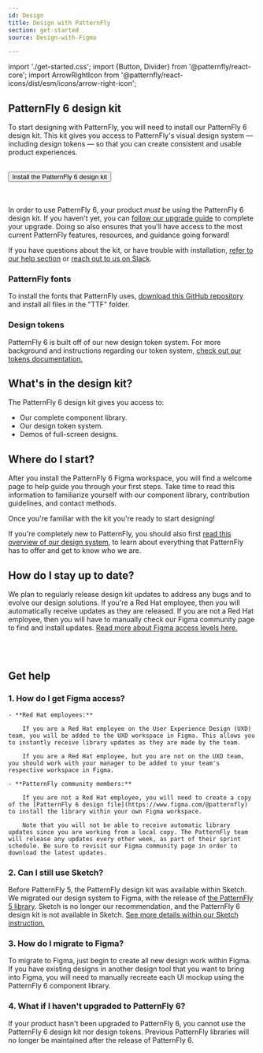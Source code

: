 ```yaml
---
id: Design
title: Design with PatternFly
section: get-started
source: Design-with-Figma

---
```

import './get-started.css';
import {Button, Divider} from '@patternfly/react-core';
import ArrowRightIcon from '@patternfly/react-icons/dist/esm/icons/arrow-right-icon';


## PatternFly 6 design kit

To start designing with PatternFly, you will need to install our PatternFly 6 design kit. This kit gives you access to PatternFly's visual design system — including design tokens — so that you can create consistent and usable product experiences. 

<br />
<Button component="a" href='https://www.figma.com/@patternfly' target="_blank" variant='primary' size='lg' > Install the PatternFly 6 design kit <ArrowRightIcon /> </Button>
<br />
<br />
<br />

In order to use PatternFly 6, your product *must* be using the PatternFly 6 design kit. If you haven't yet, you can [follow our upgrade guide](/get-started/upgrade) to complete your upgrade. Doing so also ensures that you'll have access to the most current PatternFly features, resources, and guidance going forward! 

If you have questions about the kit, or have trouble with installation, [refer to our help section](#get-help) or [reach out to us on Slack](http://join.slack.com/t/patternfly/shared_invite/zt-1npmqswgk-bF2R1E2rglV8jz5DNTezMQ).

### PatternFly fonts

To install the fonts that PatternFly uses, [download this GitHub repository](https://github.com/RedHatOfficial/RedHatFont) and install all files in the "TTF" folder.

### Design tokens

PatternFly 6 is built off of our new design token system. For more background and instructions regarding our token system, [check out our tokens documentation.](/tokens/about-tokens)

## What's in the design kit? 

The PatternFly 6 design kit gives you access to: 
- Our complete component library.
- Our design token system. 
- Demos of full-screen designs. 

## Where do I start?

After you install the PatternFly 6 Figma workspace, you will find a welcome page to help guide you through your first steps. Take time to read this information to familiarize yourself with our component library, contribution guidelines, and contact methods.

Once you're familiar with the kit you're ready to start designing! 

If you're completely new to PatternFly, you should also first [read this overview of our design system](/get-started/about-patternfly), to learn about everything that PatternFly has to offer and get to know who we are.

## How do I stay up to date?

We plan to regularly release design kit updates to address any bugs and to evolve our design solutions. If you're a Red Hat employee, then you will automatically receive updates as they are released. If you are not a Red Hat employee, then you will have to manually check our Figma community page to find and install updates. [Read more about Figma access levels here.](#1.-how-do-i-get-figma-access)

<br />

<Divider />

<br />

## Get help 

### 1. How do I get Figma access?

    - **Red Hat employees:**

        If you are a Red Hat employee on the User Experience Design (UXD) team, you will be added to the UXD workspace in Figma. This allows you to instantly receive library updates as they are made by the team. 

        If you are a Red Hat employee, but you are not on the UXD team, you should work with your manager to be added to your team's respective workspace in Figma.

    - **PatternFly community members:**

        If you are not a Red Hat employee, you will need to create a copy of the [PatternFly 6 design file](https://www.figma.com/@patternfly) to install the library within your own Figma workspace. 

        Note that you will not be able to receive automatic library updates since you are working from a local copy. The PatternFly team will release any updates every other week, as part of their sprint schedule. Be sure to revisit our Figma community page in order to download the latest updates. 

### 2. Can I still use Sketch? 

Before PatternFly 5, the PatternFly design kit was available within Sketch. We migrated our design system to Figma, with the release of [the PatternFly 5 library](https://www.figma.com/@patternfly). Sketch is no longer our recommendation, and the PatternFly 6 design kit is not available in Sketch. [See more details within our Sketch instruction.](/get-started/design#sketch-design-kit)

### 3. How do I migrate to Figma? 

To migrate to Figma, just begin to create all new design work within Figma. If you have existing designs in another design tool that you want to bring into Figma, you will need to manually recreate each UI mockup using the PatternFly 6 component library.

### 4. What if I haven't upgraded to PatternFly 6? 
If your product hasn't been upgraded to PatternFly 6, you cannot use the PatternFly 6 design kit nor design tokens. Previous PatternFly libraries will no longer be maintained after the release of PatternFly 6. 